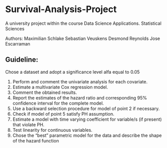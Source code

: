 # Survival-Analysis-Project

A university project within the course Data Science Applications. Statistical Sciences

Authors:
Maximilian Schlake
Sebastian Veuskens 
Desmond Reynolds 
Jose Escarraman

## Guideline:
Chose a dataset and adopt a significance level alfa equal to 0.05
1) Perform and comment the univariate analysis for each covariate.
2) Estimate a multivariate Cox regression model.
3) Comment the obtained results.
4) Report the estimates of the hazard ratio and corresponding 95% confidence
interval for the complete model.
5) Use a backward selection procedure for model of point 2 if necessary.
6) Check if model of point 5 satisfy PH assumption.
7) Estimate a model with time varying coefficient for variable/s (if present) that
violate PH.
8) Test linearity for continuous variables.
9) Chose the “best” parametric model for the data and describe the shape of the
hazard function
